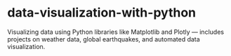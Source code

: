 # data-visualization-with-python
Visualizing data using Python libraries like Matplotlib and Plotly — includes projects on weather data, global earthquakes, and automated data visualization.
